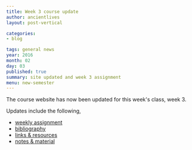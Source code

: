 ```yaml
---
title: Week 3 course update
author: ancientlives
layout: post-vertical

categories:
- blog

tags: general news
year: 2016
month: 02
day: 03
published: true
summary: site updated and week 3 assignment
menu: new-semester
---
```


The course website has now been updated for this week's class, week 3.

Updates include the following,

* [weekly assignment](/weekly_assignment)
* [bibliography](/bibliography)
* [links & resources](/links)
* [notes & material](/notes)
